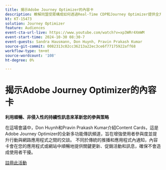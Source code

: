 ```yaml
---
title: 揭示Adobe Journey Optimizer的內容卡
description: 瞭解同盟受眾構成如何透過Real-Time CDP和Journey Optimizer提供全方位受眾組織與啟用方法。
kt: KT-15473
solution: Journey Optimizer
feature: Audiences
event-cta-url-live: https://www.youtube.com/watch?v=xp3WRr4XmWM
event-start-time: 2024-10-30 08:30-7
event-guests: Sandra Hausmann, Don Huynh, Pravin Prakash Kumar
source-git-commit: 0082313c02cc36213a22ec3ce6f77175922aff68
workflow-type: tm+mt
source-wordcount: '108'
ht-degree: 0%

---
```


# 揭示Adobe Journey Optimizer的內容卡

**利用順暢、非侵入性的持續性訊息來革新您的參與策略**

在這場會議中，Don Huynh和Pravin Prakash Kumar介紹Content Cards，這是Adobe Journey Optimizer的全新多功能傳訊頻道，旨在增強使用者參與度並提升行動與網路應用程式之間的交談。 不同於傳統的推播和應用程式內通知，內容卡會在您的應用程式或網站中順暢地提供關鍵更新、促銷活動和訊息，確保不會造成使用者干擾。


[註冊此活動](https://engage.adobe.com/ExpLeagueLive-241030.html?s_rtid=7015Y0000048hxzQAA&amp;s_iid=&amp;sfid=&amp;acctid=&amp;ecp=)

